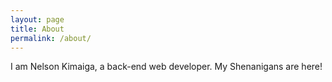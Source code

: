 ```yaml
---
layout: page
title: About
permalink: /about/
---
```


I am Nelson Kimaiga, a back-end web developer. My Shenanigans are here!
